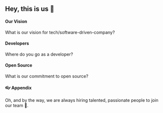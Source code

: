 ## Hey, this is us 👋

#### Our Vision

What is our vision for tech/software-driven-company?

#### Developers

Where do you go as a developer?

#### Open Source

What is our commitment to open source?

#### 👓 Appendix

Oh, and by the way, we are always hiring talented, passionate people to join our team 🙌.
